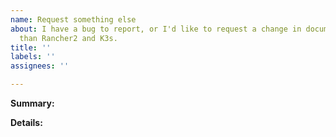 ```yaml
---
name: Request something else
about: I have a bug to report, or I'd like to request a change in documentation other
  than Rancher2 and K3s.
title: ''
labels: ''
assignees: ''

---
```


**Summary:**
<!-- Briefly describe what you would like to change in the documentation below this line. Or if you have a bug to report, please explain below this line. If a hyperlink is broken, please be specific and if you know where the link should instead route to, please indicate this. -->

**Details:**
<!-- If you have any details to provide or need a specific change please indicate these details below this line. -->
